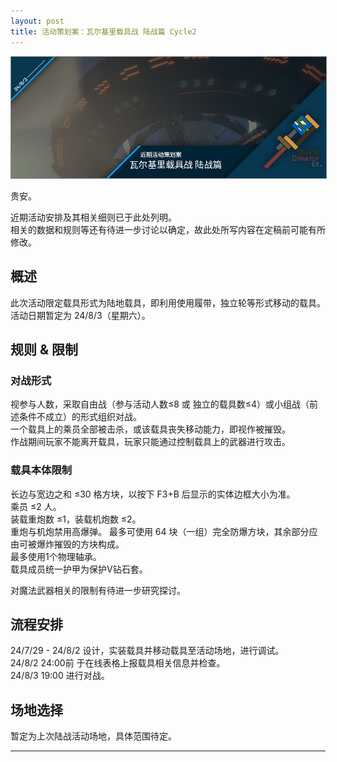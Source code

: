 ```yaml
---
layout: post
title: 活动策划案：瓦尔基里载具战 陆战篇 Cycle2
---
```


<img class="scalableimg" style="border: gray 1px;border-style: solid;" src="/img/vsfland1.webp">
  
贵安。  
  
近期活动安排及其相关细则已于此处列明。  
相关的数据和规则等还有待进一步讨论以确定，故此处所写内容在定稿前可能有所修改。  

## 概述

此次活动限定载具形式为陆地载具，即利用使用履带，独立轮等形式移动的载具。  
活动日期暂定为 24/8/3（星期六）。  

## 规则 & 限制

### 对战形式

视参与人数，采取自由战（参与活动人数≤8 或 独立的载具数≤4）或小组战（前述条件不成立）的形式组织对战。  
一个载具上的乘员全部被击杀，或该载具丧失移动能力，即视作被摧毁。  
作战期间玩家不能离开载具，玩家只能通过控制载具上的武器进行攻击。  

### 载具本体限制

长边与宽边之和 ≤30 格方块，以按下 F3+B 后显示的实体边框大小为准。  
乘员 ≤2 人。  
装载重炮数 ≤1，装载机炮数 ≤2。  
重炮与机炮禁用高爆弹。 
最多可使用 64 块（一组）完全防爆方块，其余部分应由可被爆炸摧毁的方块构成。  
最多使用1个物理轴承。  
载具成员统一护甲为保护V钻石套。  

对魔法武器相关的限制有待进一步研究探讨。

## 流程安排

24/7/29 - 24/8/2 设计，实装载具并移动载具至活动场地，进行调试。  
24/8/2 24:00前 于在线表格上报载具相关信息并检查。  
24/8/3 19:00 进行对战。  

## 场地选择

暂定为上次陆战活动场地，具体范围待定。  
  
  ---------------